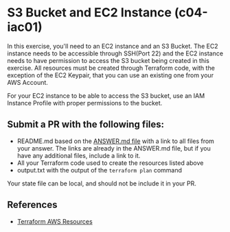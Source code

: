 # S3 Bucket and EC2 Instance (c04-iac01)

In this exercise, you'll need to an EC2 instance and an S3 Bucket. The EC2 instance needs to be accessible through SSH(Port 22) and the EC2 instance needs to have permission to access the S3 bucket being created in this exercise. All resources must be created through Terraform code, with the exception of the EC2 Keypair, that you can use an existing one from your AWS Account.

For your EC2 instance to be able to access the S3 bucket, use an IAM Instance Profile with proper permissions to the bucket.

## Submit a PR with the following files:
- README.md based on the [ANSWER.md file](ANSWER.md) with a link to all files from your answer. The links are already in the ANSWER.md file, but if you have any additional files, include a link to it.
- All your Terraform code used to create the resources listed above
- output.txt with the output of the `terraform plan` command

Your state file can be local, and should not be include it in your PR.

## References
- [Terraform AWS Resources](https://www.terraform.io/docs/providers/aws/index.html)
